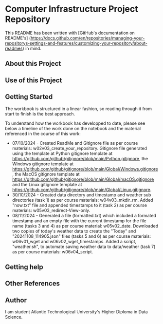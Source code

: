 # Computer Infrastructure Project Repository

This README has been written with [GitHub's documentation on README's] (https://docs.github.com/en/repositories/managing-your-repositorys-settings-and-features/customizing-your-repository/about-readmes) in mind.

## About this Project

## Use of this Project

## Getting Started

The workbook is structured in a linear fashion, so reading through it from start to finish is the best approach.

To understand how the workbook has developped to date, please see below a timeline of the work done on the notebook and the material referenced in the course of this work:

- 07/10/2024 - Created ReadMe and Gitignore file as per course materials: w02v03_create_your_repository. Gitignore file generated using the template at Python gitignore template at https://github.com/github/gitignore/blob/main/Python.gitignore, the Windows gitignore template at https://github.com/github/gitignore/blob/main/Global/Windows.gitignore, the MacOS gitignore template at https://github.com/github/gitignore/blob/main/Global/macOS.gitignore and the Linux gitignore template at https://github.com/github/gitignore/blob/main/Global/Linux.gitignore.
- 30/10/2024 - Created data directory and timestamp and weather sub directories (task 1) as per course materials: w04v03_mkdir_rm. Added "now.txt" file and appended timestamps to it (task 2) as per course materials: w05v03_redirect-View-only. 
- 08/11/2024 - Generated a file (formatted.txt) which included a formated timestamp and an empty file with the current timestamp for the file name (tasks 3 and 4) as per course material: w05v02_date. Downloaded two copies of today's weather data to create the "Today" and "20241108_114905.json" files (tasks 5 and 6) as per course materials: w06v01_wget and w06v02_wget_timestamps. Added a script, "weather.sh", to automate saving weather data to data/weather (task 7) as per course materials: w06v04_script.

## Getting help

## Other References

## Author

I am student Atlantic Technological University's Higher Diploma in Data Science.   
